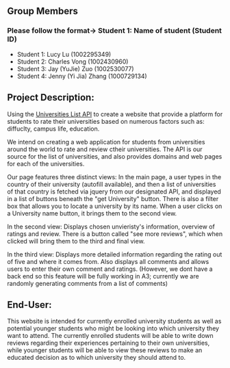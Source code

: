 ## Group Members
### Please follow the format-> Student 1: Name of student (Student ID)
- Student 1: Lucy Lu (1002295349)
- Student 2: Charles Vong (1002430960)
- Student 3: Jay (YuJie) Zuo (1002530077)
- Student 4: Jenny (Yi Jia) Zhang (1000729134) 

## Project Description:
Using the [Universities List API](https://github.com/Hipo/university-domains-list) to create a website that provide a platform for students to rate their universities based on numerous factors such as: diffuclty, campus life, education.

We intend on creating a web application for students from universities around the world to rate and review ctheir universities. The API is our source for the list of universities, and also provides domains and web pages for each of the universities. 

Our page features three distinct views:
In the main page, a user types in the country of their university (autofill available), and then a list of universities of that country is fetched via jquery from our designated API, and displayed in a list of buttons beneath the "get University" button. There is also a filter box that allows you to locate a university by its name. When a user clicks on a University name button, it brings them to the second view.

In the second view:
Displays chosen unvieristy's information, overview of ratings and review. There is a button called "see more reviews", which when clicked will bring them to the third and final view.

In the third view:
Displays more detailed information regarding the rating out of five and where it comes from. Also displays all comments and allows users to enter their own comment and ratings. (However, we dont have a back end so this feature will be fully working in A3; currently we are randomly generating comments from a list of comments)

## End-User:
This website is intended for currently enrolled university students as well as potential younger students who might be looking into which university they want to attend. The currently enrolled students will be able to write down reviews regarding their experiences pertaining to their own universities, while younger students will be able to view these reviews to make an educated decision as to which university they should attend to.
